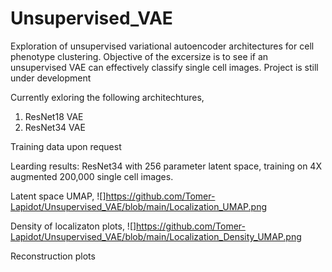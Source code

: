 # Unsupervised_VAE
Exploration of unsupervised variational autoencoder architectures for cell phenotype clustering.
Objective of the excersize is to see if an unsupervised VAE can effectively classify single cell images.
Project is still under development

Currently exloring the following architechtures,
1. ResNet18 VAE
2. ResNet34 VAE

Training data upon request

Learding results:
ResNet34 with 256 parameter latent space, training on 4X augmented 200,000 single cell images.

Latent space UMAP,
![]https://github.com/Tomer-Lapidot/Unsupervised_VAE/blob/main/Localization_UMAP.png

Density of localizaton plots,
![]https://github.com/Tomer-Lapidot/Unsupervised_VAE/blob/main/Localization_Density_UMAP.png

Reconstruction plots
